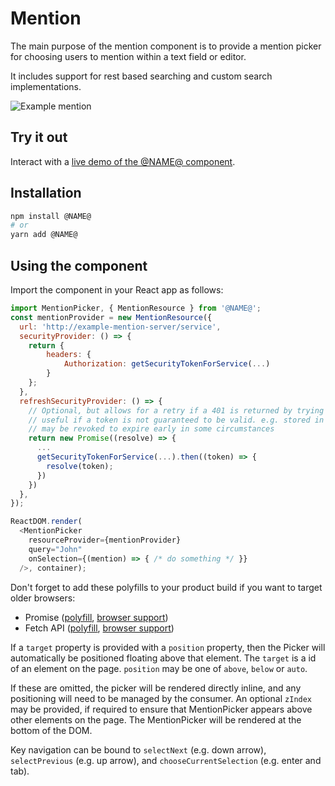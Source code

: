 # Mention

The main purpose of the mention component is to provide a mention picker for choosing users to mention within a text field or editor.

It includes support for rest based searching and custom search implementations.

![Example mention](https://bytebucket.org/atlassian/atlaskit/raw/@BITBUCKET_COMMIT@/packages/@NAME@/docs/mention.png)

## Try it out

Interact with a [live demo of the @NAME@ component](https://aui-cdn.atlassian.com/atlaskit/stories/@NAME@/@VERSION@/).

## Installation

```sh
npm install @NAME@
# or
yarn add @NAME@
```

## Using the component
Import the component in your React app as follows:
```js
import MentionPicker, { MentionResource } from '@NAME@';
const mentionProvider = new MentionResource({
  url: 'http://example-mention-server/service',
  securityProvider: () => {
    return {
        headers: {
            Authorization: getSecurityTokenForService(...)
        }
    };
  },
  refreshSecurityProvider: () => {
    // Optional, but allows for a retry if a 401 is returned by trying a new token
    // useful if a token is not guaranteed to be valid. e.g. stored in a cache, but
    // may be revoked to expire early in some circumstances
    return new Promise((resolve) => {
      ...
      getSecurityTokenForService(...).then((token) => {
        resolve(token);
      })
    })
  },
});

ReactDOM.render(
  <MentionPicker
    resourceProvider={mentionProvider}
    query="John"
    onSelection={(mention) => { /* do something */ }}
  />, container);
```

Don't forget to add these polyfills to your product build if you want to target older browsers:

 * Promise ([polyfill](https://www.npmjs.com/package/es6-promise), [browser support](http://caniuse.com/#feat=promises))
 * Fetch API ([polyfill](https://www.npmjs.com/package/whatwg-fetch), [browser support](http://caniuse.com/#feat=fetch))

If a ```target``` property is provided with a ```position``` property, then the
Picker will automatically be positioned floating above that element. The ```target```
is a id of an element on the page. ```position``` may be one of ```above```,
```below``` or ```auto```.

If these are omitted, the picker will be rendered
directly inline, and any positioning will need to be managed by the consumer.
An optional ```zIndex``` may be provided, if required to ensure that MentionPicker
appears above other elements on the page. The MentionPicker will be rendered
at the bottom of the DOM.

Key navigation can be bound to ```selectNext``` (e.g. down arrow),
```selectPrevious``` (e.g. up arrow), and ```chooseCurrentSelection```
(e.g. enter and tab).
